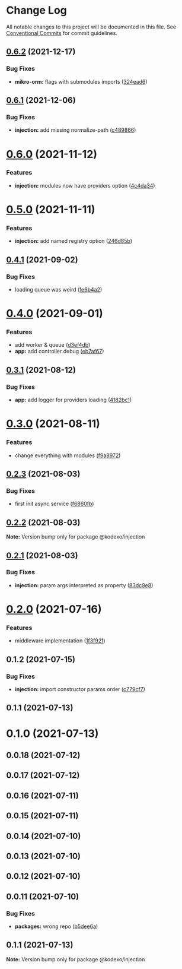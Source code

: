 # Change Log

All notable changes to this project will be documented in this file.
See [Conventional Commits](https://conventionalcommits.org) for commit guidelines.

## [0.6.2](https://github.com/Uminily/kodexo/compare/@kodexo/injection@0.6.1...@kodexo/injection@0.6.2) (2021-12-17)


### Bug Fixes

* **mikro-orm:** flags with submodules imports ([324ead6](https://github.com/Uminily/kodexo/commit/324ead67bd84321af287eb0980a11e3bb3986b85))





## [0.6.1](https://github.com/Uminily/kodexo/compare/@kodexo/injection@0.6.0...@kodexo/injection@0.6.1) (2021-12-06)


### Bug Fixes

* **injection:** add missing normalize-path ([c489866](https://github.com/Uminily/kodexo/commit/c489866843917e76e6261ff757dd6c9dc580f6ca))





# [0.6.0](https://github.com/Uminily/kodexo/compare/@kodexo/injection@0.5.0...@kodexo/injection@0.6.0) (2021-11-12)


### Features

* **injection:** modules now have providers option ([4c4da34](https://github.com/Uminily/kodexo/commit/4c4da340391db464cbfcf8eda2ee2a723acfe73a))





# [0.5.0](https://github.com/Uminily/kodexo/compare/@kodexo/injection@0.4.1...@kodexo/injection@0.5.0) (2021-11-11)


### Features

* **injection:** add named registry option ([246d85b](https://github.com/Uminily/kodexo/commit/246d85b3d5ef8826d63c7e39d69560d1ec61b31f))





## [0.4.1](https://github.com/Uminily/kodexo/compare/@kodexo/injection@0.4.0...@kodexo/injection@0.4.1) (2021-09-02)


### Bug Fixes

* loading queue was weird ([fe6b4a2](https://github.com/Uminily/kodexo/commit/fe6b4a2d5f86b7529fa99923057443c3a1b4061f))





# [0.4.0](https://github.com/Uminily/kodexo/compare/@kodexo/injection@0.3.1...@kodexo/injection@0.4.0) (2021-09-01)


### Features

* add worker & queue ([d3ef4db](https://github.com/Uminily/kodexo/commit/d3ef4dbdb51f4fda5db2dbe8f9e844dafe0e8e6e))
* **app:** add controller debug ([eb7af67](https://github.com/Uminily/kodexo/commit/eb7af67eb2b4f5aa2051206ba1518c100d28aff1))





## [0.3.1](https://github.com/Uminily/kodexo/compare/@kodexo/injection@0.3.0...@kodexo/injection@0.3.1) (2021-08-12)


### Bug Fixes

* **app:** add logger for providers loading ([4182bc1](https://github.com/Uminily/kodexo/commit/4182bc19175389b095a9b7af1dca9b1692f4ec34))





# [0.3.0](https://github.com/Uminily/kodexo/compare/@kodexo/injection@0.2.3...@kodexo/injection@0.3.0) (2021-08-11)


### Features

* change everything with modules ([f9a8972](https://github.com/Uminily/kodexo/commit/f9a89725a2db6b039e1179b606452ec85cbbb239))





## [0.2.3](https://github.com/Uminily/kodexo/compare/@kodexo/injection@0.2.2...@kodexo/injection@0.2.3) (2021-08-03)


### Bug Fixes

* first init async service ([f6860fb](https://github.com/Uminily/kodexo/commit/f6860fb75d948cfdddd037a4e706c60ba0542656))





## [0.2.2](https://github.com/Uminily/kodexo/compare/@kodexo/injection@0.2.1...@kodexo/injection@0.2.2) (2021-08-03)

**Note:** Version bump only for package @kodexo/injection





## [0.2.1](https://github.com/Uminily/kodexo/compare/@kodexo/injection@0.2.0...@kodexo/injection@0.2.1) (2021-08-03)


### Bug Fixes

* **injection:** param args interpreted as property ([83dc9e8](https://github.com/Uminily/kodexo/commit/83dc9e8a67fcc6bf21d5982b851c4d32c6c7147c))





# [0.2.0](https://github.com/Uminily/kodexo/compare/@kodexo/injection@0.1.2...@kodexo/injection@0.2.0) (2021-07-16)


### Features

* middleware implementation ([1f3f92f](https://github.com/Uminily/kodexo/commit/1f3f92fa8e44b21f9e44520cf9fa5d09ad7f1786))





## 0.1.2 (2021-07-15)


### Bug Fixes

* **injection:** import constructor params order ([c779cf7](https://github.com/Uminily/kodexo/commit/c779cf7df3312aa09e4ef719da8ee561e78a1f82))



## 0.1.1 (2021-07-13)



# 0.1.0 (2021-07-13)



## 0.0.18 (2021-07-12)



## 0.0.17 (2021-07-12)



## 0.0.16 (2021-07-11)



## 0.0.15 (2021-07-11)



## 0.0.14 (2021-07-10)



## 0.0.13 (2021-07-10)



## 0.0.12 (2021-07-10)



## 0.0.11 (2021-07-10)


### Bug Fixes

* **packages:** wrong repo ([b5dee6a](https://github.com/Uminily/kodexo/commit/b5dee6a71e411ef01addd9331690d5495d779e03))





## 0.1.1 (2021-07-13)

**Note:** Version bump only for package @kodexo/injection
